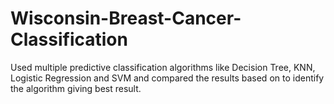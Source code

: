 # Wisconsin-Breast-Cancer-Classification
Used multiple predictive classification algorithms like Decision Tree, KNN, Logistic Regression and SVM and compared the results based on to identify the algorithm giving best result.
